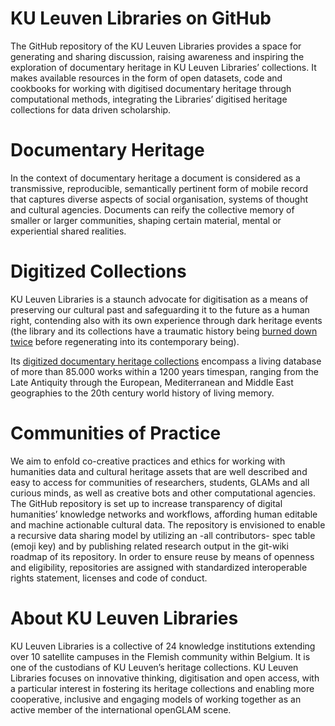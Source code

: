 # KU Leuven Libraries on GitHub

The GitHub repository of the KU Leuven Libraries provides a space for generating and sharing discussion, raising awareness and inspiring the exploration of documentary heritage in KU Leuven Libraries’ collections. It makes available resources in the form of open datasets, code and cookbooks for working with digitised documentary heritage through computational methods, integrating the Libraries’ digitised heritage collections for data driven scholarship.

  

# Documentary Heritage

In the context of documentary heritage a document is considered as a transmissive, reproducible, semantically pertinent form of mobile record that captures diverse aspects of social organisation, systems of thought and cultural agencies. Documents can reify the collective memory of smaller or larger communities, shaping certain material, mental or experiential shared realities.

  

# Digitized Collections

KU Leuven Libraries is a staunch advocate for digitisation as a means of preserving our cultural past and safeguarding it to the future as a human right, contending also with its own experience through dark heritage events (the library and its collections have a traumatic history being [burned down twice](https://bib.kuleuven.be/english/about/hIistory-tourism) before regenerating into its contemporary being).

Its [digitized documentary heritage collections](https://limo.libis.be/primo-explore/collectionDiscovery?vid=KULeuven&collectionId=81386064490001488&lang=en_US) encompass a living database of more than 85.000 works within a 1200 years timespan, ranging from the Late Antiquity through the European, Mediterranean and Middle East geographies to the 20th century world history of living memory.

  

# Communities of Practice

We aim to enfold co-creative practices and ethics for working with humanities data and cultural heritage assets that are well described and easy to access for communities of researchers, students, GLAMs and all curious minds, as well as creative bots and other computational agencies. The GitHub repository is set up to increase transparency of digital humanities’ knowledge networks and workflows, affording human editable and machine actionable cultural data. The repository is envisioned to enable a recursive data sharing model by utilizing an -all contributors- spec table (emoji key) and by publishing related research output in the git-wiki roadmap of its repository. In order to ensure reuse by means of openness and eligibility, repositories are assigned with standardized interoperable rights statement, licenses and code of conduct.

  

# About KU Leuven Libraries

KU Leuven Libraries is a collective of 24 knowledge institutions extending over 10 satellite campuses in the Flemish community within Belgium. It is one of the custodians of KU Leuven’s heritage collections. KU Leuven Libraries focuses on innovative thinking, digitisation and open access, with a particular interest in fostering its heritage collections and enabling more cooperative, inclusive and engaging models of working together as an active member of the international openGLAM scene.
